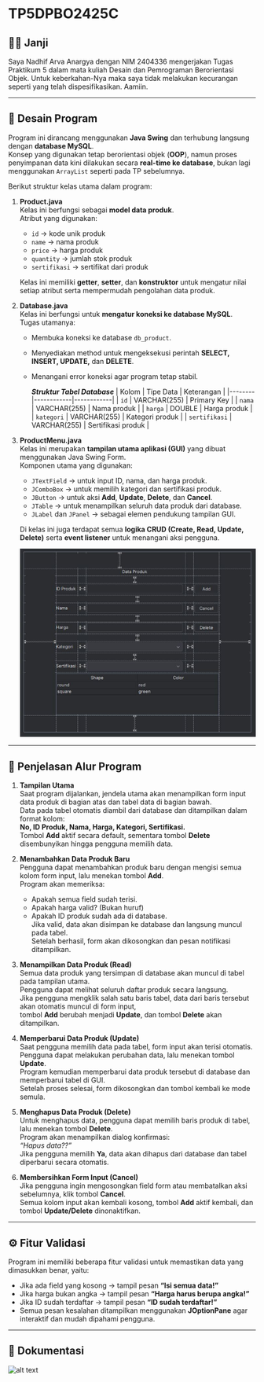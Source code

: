 # TP5DPBO2425C

## 🤝🏻 Janji

Saya Nadhif Arva Anargya dengan NIM 2404336 mengerjakan Tugas Praktikum 5 dalam mata kuliah Desain dan Pemrograman Berorientasi Objek. Untuk keberkahan-Nya maka saya tidak melakukan kecurangan seperti yang telah dispesifikasikan. Aamiin.

---

## 🎨 Desain Program

Program ini dirancang menggunakan **Java Swing** dan terhubung langsung dengan **database MySQL**.  
Konsep yang digunakan tetap berorientasi objek (**OOP**), namun proses penyimpanan data kini dilakukan secara **real-time ke database**, bukan lagi menggunakan `ArrayList` seperti pada TP sebelumnya.

Berikut struktur kelas utama dalam program:

1. **Product.java**  
   Kelas ini berfungsi sebagai **model data produk**.  
   Atribut yang digunakan:
   - `id` → kode unik produk  
   - `name` → nama produk  
   - `price` → harga produk  
   - `quantity` → jumlah stok produk
   - `sertifikasi` → sertifikat dari produk

   Kelas ini memiliki **getter**, **setter**, dan **konstruktor** untuk mengatur nilai setiap atribut serta mempermudah pengolahan data produk.

2. **Database.java**  
   Kelas ini berfungsi untuk **mengatur koneksi ke database MySQL**.  
   Tugas utamanya:
   - Membuka koneksi ke database `db_product`.  
   - Menyediakan method untuk mengeksekusi perintah **SELECT, INSERT, UPDATE,** dan **DELETE**.  
   - Menangani error koneksi agar program tetap stabil.
  
     ***Struktur Tabel Database***
     | Kolom | Tipe Data | Keterangan |
     |--------|------------|------------|
     | `id` | VARCHAR(255) | Primary Key |
     | `nama` | VARCHAR(255) | Nama produk |
     | `harga` | DOUBLE | Harga produk |
     | `kategori` | VARCHAR(255) | Kategori produk |
     | `sertifikasi` | VARCHAR(255) | Sertifikasi produk |

3. **ProductMenu.java**  
   Kelas ini merupakan **tampilan utama aplikasi (GUI)** yang dibuat menggunakan Java Swing Form.  
   Komponen utama yang digunakan:
   - `JTextField` → untuk input ID, nama, dan harga produk.  
   - `JComboBox` → untuk memilih kategori dan sertifikasi produk.  
   - `JButton` → untuk aksi **Add**, **Update**, **Delete**, dan **Cancel**.  
   - `JTable` → untuk menampilkan seluruh data produk dari database.  
   - `JLabel` dan `JPanel` → sebagai elemen pendukung tampilan GUI.

   Di kelas ini juga terdapat semua **logika CRUD (Create, Read, Update, Delete)** serta **event listener** untuk menangani aksi pengguna.

   ![alt text](https://github.com/MamangPermen/TP5DPBO2425C1/blob/main/Dokumentasi/DesignUI.JPG)

---

## 🔄 Penjelasan Alur Program

1. **Tampilan Utama**  
   Saat program dijalankan, jendela utama akan menampilkan form input data produk di bagian atas dan tabel data di bagian bawah.  
   Data pada tabel otomatis diambil dari database dan ditampilkan dalam format kolom:  
   **No, ID Produk, Nama, Harga, Kategori, Sertifikasi.**  
   Tombol **Add** aktif secara default, sementara tombol **Delete** disembunyikan hingga pengguna memilih data.

2. **Menambahkan Data Produk Baru**  
   Pengguna dapat menambahkan produk baru dengan mengisi semua kolom form input, lalu menekan tombol **Add**.  
   Program akan memeriksa:
   - Apakah semua field sudah terisi.
   - Apakah harga valid? (Bukan huruf)
   - Apakah ID produk sudah ada di database.  
   Jika valid, data akan disimpan ke database dan langsung muncul pada tabel.  
   Setelah berhasil, form akan dikosongkan dan pesan notifikasi ditampilkan.

3. **Menampilkan Data Produk (Read)**  
   Semua data produk yang tersimpan di database akan muncul di tabel pada tampilan utama.  
   Pengguna dapat melihat seluruh daftar produk secara langsung.  
   Jika pengguna mengklik salah satu baris tabel, data dari baris tersebut akan otomatis muncul di form input,  
   tombol **Add** berubah menjadi **Update**, dan tombol **Delete** akan ditampilkan.

4. **Memperbarui Data Produk (Update)**  
   Saat pengguna memilih data pada tabel, form input akan terisi otomatis.  
   Pengguna dapat melakukan perubahan data, lalu menekan tombol **Update**.  
   Program kemudian memperbarui data produk tersebut di database dan memperbarui tabel di GUI.  
   Setelah proses selesai, form dikosongkan dan tombol kembali ke mode semula.

5. **Menghapus Data Produk (Delete)**  
   Untuk menghapus data, pengguna dapat memilih baris produk di tabel, lalu menekan tombol **Delete**.  
   Program akan menampilkan dialog konfirmasi:  
   *“Hapus data??”*  
   Jika pengguna memilih **Ya**, data akan dihapus dari database dan tabel diperbarui secara otomatis.

6. **Membersihkan Form Input (Cancel)**  
   Jika pengguna ingin mengosongkan field form atau membatalkan aksi sebelumnya, klik tombol **Cancel**.  
   Semua kolom input akan kembali kosong, tombol **Add** aktif kembali, dan tombol **Update/Delete** dinonaktifkan.

---

## ⚙️ Fitur Validasi

Program ini memiliki beberapa fitur validasi untuk memastikan data yang dimasukkan benar, yaitu:
- Jika ada field yang kosong → tampil pesan **“Isi semua data!”**  
- Jika harga bukan angka → tampil pesan **“Harga harus berupa angka!”**  
- Jika ID sudah terdaftar → tampil pesan **“ID sudah terdaftar!”**  
- Semua pesan kesalahan ditampilkan menggunakan **JOptionPane** agar interaktif dan mudah dipahami pengguna.

---

## 📸 Dokumentasi

![alt text](https://github.com/MamangPermen/TP5DPBO2425C1/blob/main/Dokumentasi/RecordProgram.gif)
